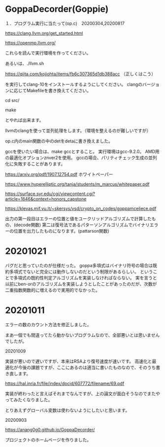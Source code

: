 # GoppaDecorder(Goppie)

１．プログラム実行に当たって(op.c)　20200304,20200817

https://clang.llvm.org/get_started.html

https://openmp.llvm.org/

これらを読んで実行環境を作ってください。

あるいは、./llvm.sh

https://qiita.com/kojiohta/items/fb6c307365d1db388acc
（正しくはこう）

を実行してclang-10をインストールするようにしてください。
clangのバージョンに応じてMakefileを書き換えてください。

cd src/

make

とやれば出来ます。

llvmのclangを使って並列処理をします。（環境を整えるのが難しいですが）

op.c内のmain関数の中のdetをdetaに書き換えました。

gccを使いたい場合は、make gccとすること。
実行環境はgcc-9.2.0。
AMD用の最適化オプションznver2を使用。
gccの場合、パリティチェック生成の並列化に失敗することがあります。

https://arxiv.org/pdf/1907.12754.pdf
ホワイトペーパー

https://www.hyperelliptic.org/tanja/students/m_marcus/whitepaper.pdf

https://surface.syr.edu/cgi/viewcontent.cgi?article=1846&context=honors_capstone

https://klevas.mif.vu.lt/~skersys/vsd/crypto_on_codes/goppamceliece.pdf

出力の第一段目はエラーの位置と値をユークリッドアルゴリズムで計算したもの、(decode関数)
第二は復号法であるパターソンアルゴリズムでバイナリエラーの位置を出力したものになります。(pattarson関数)

# 20201021

バグだと思っていたのが仕様だった。
goppa多項式はバイナリ符号の場合は既約多項式でないと完全には動作しないのだという制限があるらしい。
ということで多項式の既約性判定アルゴリズムを実装しなければならない。
実を言うと以前にben-orのアルゴリズムを実装しようとしたことがあったのだが、次数が二重指数関数的に増えるので実用的でなかった。

# 20201011

エラーの数のカウント方法を修正しました。

まあ一個でも間違ってたら動かないプログラムなので、全部悪いとは思いませんでしたが。

20201009

実装が悪いので遅いですが、本来はRSAより復号速度が速いです。 高速化と最適化が今後の課題ですが、ここにあるのは適当に書いたものなので、そのうち書き直します。

https://hal.inria.fr/file/index/docid/607772/filename/69.pdf

実装が終わったと言えばそれまでなんですが、上の論文が面白そうなのでまたやってみたくなりました。

とりあえずグローバル変数は使わないようにしたいと思います。

20200903

https://anang0g0.github.io/GoppaDecorder/

プロジェクトのホームページを作りました。
